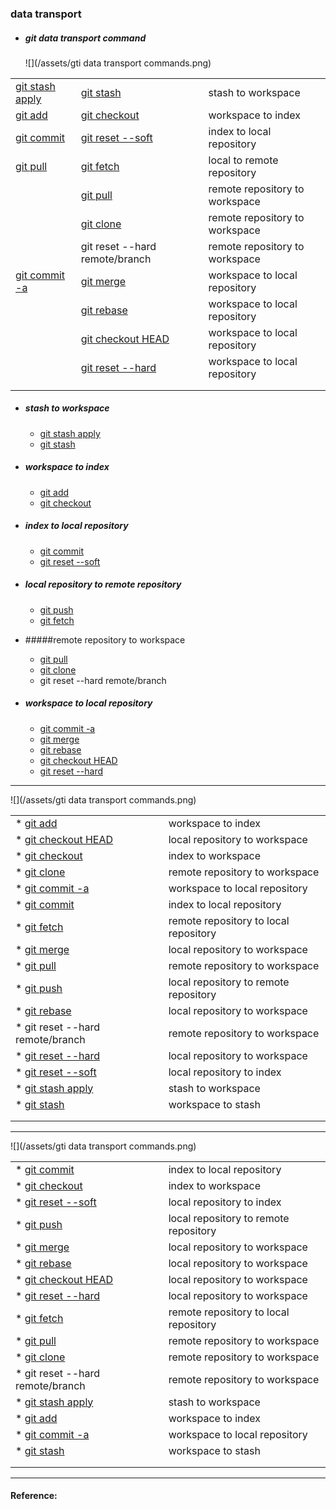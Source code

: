 ### data transport

* ##### git data transport command

  ![](/assets/gti data transport commands.png)

|  |  |  |
| :--- | :--- | :--- |
|[git stash apply](command/git-stash-apply.md) |[git stash](command/gitstash.md) | stash to workspace |
|  [git add](command/gitadd.md) |[git checkout](command/gitcheckout.md) | workspace to index |
|[git commit](command/gitcommit.md) | [git reset --soft](command/gitreset.md) | index to local repository |
| [git pull](command/gitpull.md) | [git fetch](command/gitfetch.md) | local to remote repository |
|  | [git pull](command/gitpull.md) | remote repository to workspace |
|  | [git clone](command/gitclone.md) | remote repository to workspace |
|  | git reset --hard remote/branch | remote repository to workspace |
| [git commit -a](command/gitcommit.md) | [git merge](command/gitmerge.md) | workspace to local repository |
| | [git rebase](command/gitrebase.md) | workspace to local repository |
| |[git checkout HEAD](command/gitcheckout_HEAD.md)  | workspace to local repository |
| |[git reset --hard](command/gitreset.md) | workspace to local repository |
|  |  |  |
|  |  |  |


* ##### stash to workspace
  * [git stash apply](command/git-stash-apply.md)
  * [git stash](command/gitstash.md)


* ##### workspace to index
  * [git add](command/gitadd.md)
  * [git checkout](command/gitcheckout.md)

* ##### index to local repository
  * [git commit](command/gitcommit.md)
  * [git reset --soft](command/gitreset.md)

* ##### local repository to remote repository
  * [git push](command/gitpush.md)
  * [git fetch](command/gitfetch.md)

* #####remote repository to workspace
  * [git pull](command/gitpull.md)
  * [git clone](command/command/git-clone.md)
  * git reset --hard remote/branch

* ##### workspace to local repository
  * [git commit -a](command/gitcommit.md)
  - [git merge](command/gitmerge.md)
  - [git rebase](command/gitrebase.md)
  - [git checkout HEAD](command/gitcheckout_HEAD.md) 
  - [git reset --hard](command/gitreset.md)


----
  ![](/assets/gti data transport commands.png)



|  |  |  
| :--- | :--- | 
|* [git add](command/gitadd.md)	|workspace to index|
|* [git checkout HEAD](command/gitcheckout_HEAD.md) 	|local repository to workspace|
|* [git checkout](command/gitcheckout.md)	|index to workspace|
|* [git clone](command/command/git-clone.md)	|remote repository to workspace|
|* [git commit -a](command/gitcommit.md)	|workspace to local repository|
|* [git commit](command/gitcommit.md)	|index to local repository|
|* [git fetch](command/gitfetch.md)	|remote repository to local repository|
|* [git merge](command/gitmerge.md)	|local repository to workspace|
|* [git pull](command/gitpull.md)	|remote repository to workspace|
|* [git push](command/gitpush.md)	|local repository to remote repository|
|* [git rebase](command/gitrebase.md)	|local repository to workspace|
|* git reset --hard remote/branch	|remote repository to workspace|
|* [git reset --hard](command/gitreset.md)	|local repository to workspace|
|* [git reset --soft](command/gitreset.md)	|local repository to index|
|* [git stash apply](command/git-stash-apply.md)	|stash to workspace|
|* [git stash](command/gitstash.md)	|workspace to stash|
|  |  |  
|  |  |  

----
  ![](/assets/gti data transport commands.png)


|  |  |  
| :--- | :--- | 
|* [git commit](command/gitcommit.md)|index to local repository|
|* [git checkout](command/gitcheckout.md)|index to workspace|
|* [git reset --soft](command/gitreset.md)|local repository to index|
|* [git push](command/gitpush.md)|local repository to remote repository|
|* [git merge](command/gitmerge.md)|local repository to workspace|
|* [git rebase](command/gitrebase.md)|local repository to workspace|
|* [git checkout HEAD](command/gitcheckout_HEAD.md) |local repository to workspace|
|* [git reset --hard](command/gitreset.md)|local repository to workspace|
|* [git fetch](command/gitfetch.md)|remote repository to local repository|
|* [git pull](command/gitpull.md)|remote repository to workspace|
|* [git clone](command/command/git-clone.md)|remote repository to workspace|
|* git reset --hard remote/branch|remote repository to workspace|
|* [git stash apply](command/git-stash-apply.md)|stash to workspace|
|* [git add](command/gitadd.md)|workspace to index|
|* [git commit -a](command/gitcommit.md)|workspace to local repository|
|* [git stash](command/gitstash.md)|workspace to stash|
|  |  |  
|  |  |  

---

#### Reference:



